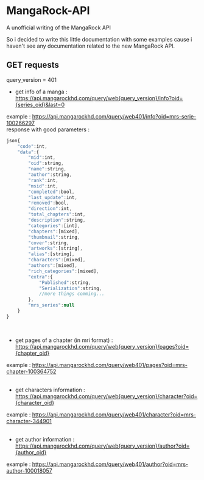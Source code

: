 # MangaRock-API
A unofficial writing of the MangaRock API

So i decided to write this little documentation with some examples cause i haven't see any documentation related to the new MangaRock API.


## GET requests

query_version = 401

- get info of a manga :<br/>
https://api.mangarockhd.com/query/web{query_version}/info?oid={series_oid}&last=0

example : https://api.mangarockhd.com/query/web401/info?oid=mrs-serie-100266297<br/>
response with good parameters :
```js
json{
	"code":int,
	"data":{
		"mid":int,
		"oid":string,
		"name":string,
		"author":string,
		"rank":int,
		"msid":int,
		"completed":bool,
		"last_update":int,
		"removed":bool,
		"direction":int,
		"total_chapters":int,
		"description":string,
		"categories":[int],
		"chapters":[mixed],
		"thumbnail":string,
		"cover":string,
		"artworks":[string],
		"alias":[string],
		"characters":[mixed],
		"authors":[mixed],
		"rich_categories":[mixed],
		"extra":{
			"Published":string,
			"Serialization":string,
			//more things comming...
		},
		"mrs_series":null
	}
}
```
<br/>

- get pages of a chapter (in mri format) :<br/>
https://api.mangarockhd.com/query/web{query_version}/pages?oid={chapter_oid}

example : https://api.mangarockhd.com/query/web401/pages?oid=mrs-chapter-100364752<br/>
<br/>

- get characters information :<br/>
https://api.mangarockhd.com/query/web{query_version}/character?oid={character_oid}

example : https://api.mangarockhd.com/query/web401/character?oid=mrs-character-344901<br/>
<br/>

- get author information :<br/>
https://api.mangarockhd.com/query/web{query_version}/author?oid={author_oid}

example : https://api.mangarockhd.com/query/web401/author?oid=mrs-author-100018057<br/>
<br/>
